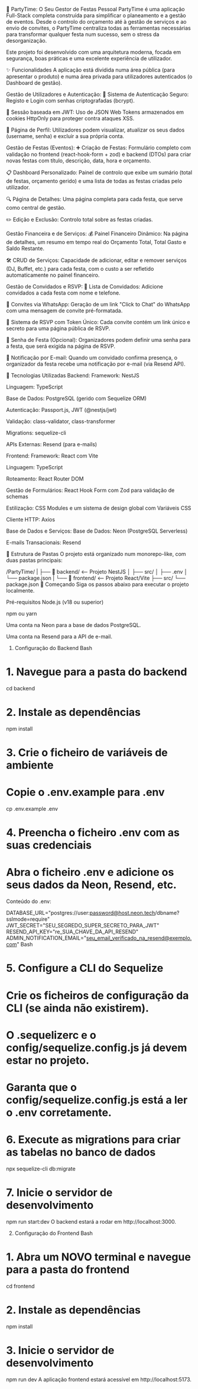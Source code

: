 
🎉 PartyTime: O Seu Gestor de Festas Pessoal
PartyTime é uma aplicação Full-Stack completa construída para simplificar o planeamento e a gestão de eventos. Desde o controlo do orçamento até à gestão de serviços e ao envio de convites, o PartyTime centraliza todas as ferramentas necessárias para transformar qualquer festa num sucesso, sem o stress da desorganização.

Este projeto foi desenvolvido com uma arquitetura moderna, focada em segurança, boas práticas e uma excelente experiência de utilizador.

✨ Funcionalidades
A aplicação está dividida numa área pública (para apresentar o produto) e numa área privada para utilizadores autenticados (o Dashboard de gestão).

Gestão de Utilizadores e Autenticação:
🔐 Sistema de Autenticação Seguro: Registo e Login com senhas criptografadas (bcrypt).

🍪 Sessão baseada em JWT: Uso de JSON Web Tokens armazenados em cookies HttpOnly para proteger contra ataques XSS.

👤 Página de Perfil: Utilizadores podem visualizar, atualizar os seus dados (username, senha) e excluir a sua própria conta.

Gestão de Festas (Eventos):
➕ Criação de Festas: Formulário completo com validação no frontend (react-hook-form + zod) e backend (DTOs) para criar novas festas com título, descrição, data, hora e orçamento.

📋 Dashboard Personalizado: Painel de controlo que exibe um sumário (total de festas, orçamento gerido) e uma lista de todas as festas criadas pelo utilizador.

🔍 Página de Detalhes: Uma página completa para cada festa, que serve como central de gestão.

✏️ Edição e Exclusão: Controlo total sobre as festas criadas.

Gestão Financeira e de Serviços:
💰 Painel Financeiro Dinâmico: Na página de detalhes, um resumo em tempo real do Orçamento Total, Total Gasto e Saldo Restante.

🛠️ CRUD de Serviços: Capacidade de adicionar, editar e remover serviços (DJ, Buffet, etc.) para cada festa, com o custo a ser refletido automaticamente no painel financeiro.

Gestão de Convidados e RSVP:
🤵 Lista de Convidados: Adicione convidados a cada festa com nome e telefone.

📱 Convites via WhatsApp: Geração de um link "Click to Chat" do WhatsApp com uma mensagem de convite pré-formatada.

🔗 Sistema de RSVP com Token Único: Cada convite contém um link único e secreto para uma página pública de RSVP.

🔑 Senha de Festa (Opcional): Organizadores podem definir uma senha para a festa, que será exigida na página de RSVP.

📧 Notificação por E-mail: Quando um convidado confirma presença, o organizador da festa recebe uma notificação por e-mail (via Resend API).

🚀 Tecnologias Utilizadas
Backend:
Framework: NestJS

Linguagem: TypeScript

Base de Dados: PostgreSQL (gerido com Sequelize ORM)

Autenticação: Passport.js, JWT (@nestjs/jwt)

Validação: class-validator, class-transformer

Migrations: sequelize-cli

APIs Externas: Resend (para e-mails)

Frontend:
Framework: React com Vite

Linguagem: TypeScript

Roteamento: React Router DOM

Gestão de Formulários: React Hook Form com Zod para validação de schemas

Estilização: CSS Modules e um sistema de design global com Variáveis CSS

Cliente HTTP: Axios

Base de Dados e Serviços:
Base de Dados: Neon (PostgreSQL Serverless)

E-mails Transacionais: Resend

📁 Estrutura de Pastas
O projeto está organizado num monorepo-like, com duas pastas principais:

/PartyTime/
|
├── 📂 backend/      <-- Projeto NestJS
│   ├── src/
│   ├── .env
│   └── package.json
|
└── 📂 frontend/     <-- Projeto React/Vite
    ├── src/
    └── package.json
🏁 Começando
Siga os passos abaixo para executar o projeto localmente.

Pré-requisitos
Node.js (v18 ou superior)

npm ou yarn

Uma conta na Neon para a base de dados PostgreSQL.

Uma conta na Resend para a API de e-mail.

1. Configuração do Backend
Bash

# 1. Navegue para a pasta do backend
cd backend

# 2. Instale as dependências
npm install

# 3. Crie o ficheiro de variáveis de ambiente
# Copie o .env.example para .env
cp .env.example .env

# 4. Preencha o ficheiro .env com as suas credenciais
# Abra o ficheiro .env e adicione os seus dados da Neon, Resend, etc.
Conteúdo do .env:

DATABASE_URL="postgres://user:password@host.neon.tech/dbname?sslmode=require"
JWT_SECRET="SEU_SEGREDO_SUPER_SECRETO_PARA_JWT"
RESEND_API_KEY="re_SUA_CHAVE_DA_API_RESEND"
ADMIN_NOTIFICATION_EMAIL="seu_email_verificado_na_resend@exemplo.com"
Bash

# 5. Configure a CLI do Sequelize
# Crie os ficheiros de configuração da CLI (se ainda não existirem).
# O .sequelizerc e o config/sequelize.config.js já devem estar no projeto.
# Garanta que o config/sequelize.config.js está a ler o .env corretamente.

# 6. Execute as migrations para criar as tabelas no banco de dados
npx sequelize-cli db:migrate

# 7. Inicie o servidor de desenvolvimento
npm run start:dev
O backend estará a rodar em http://localhost:3000.

2. Configuração do Frontend
Bash

# 1. Abra um NOVO terminal e navegue para a pasta do frontend
cd frontend

# 2. Instale as dependências
npm install

# 3. Inicie o servidor de desenvolvimento
npm run dev
A aplicação frontend estará acessível em http://localhost:5173.


